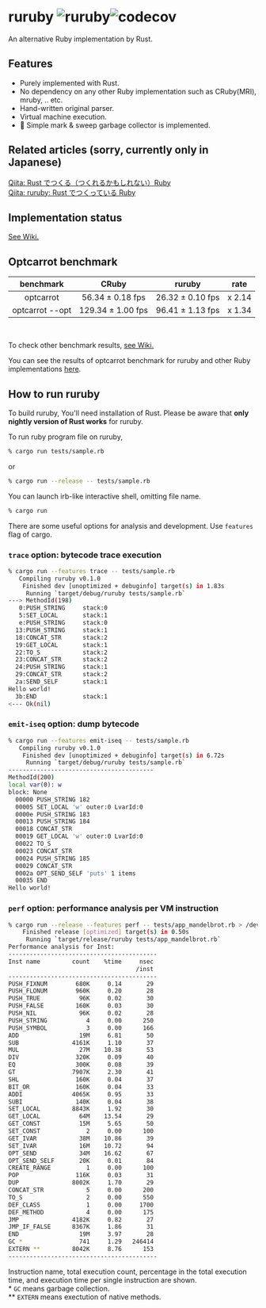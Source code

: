 # ruruby ![ruruby](https://github.com/sisshiki1969/ruruby/workflows/Rust/badge.svg)![codecov](https://codecov.io/gh/sisshiki1969/ruruby/branch/master/graph/badge.svg)

An alternative Ruby implementation by Rust.

## Features

- Purely implemented with Rust.
- No dependency on any other Ruby implementation such as CRuby(MRI), mruby, .. etc.
- Hand-written original parser.
- Virtual machine execution.
- :ribbon: Simple mark & sweep garbage collector is implemented.

## Related articles (sorry, currently only in Japanese)

[Qiita: Rust でつくる（つくれるかもしれない）Ruby](https://qiita.com/sisshiki1969/items/3d25aa81a376eee2e7c2)  
[Qiita: ruruby: Rust でつくっている Ruby](https://qiita.com/sisshiki1969/items/4d76e69545ca1c26ed48)

## Implementation status

[See Wiki.](https://github.com/sisshiki1969/ruruby/wiki/Implementation-status)

## Optcarrot benchmark

|    benchmark    |       CRuby       |      ruruby      |  rate  |
| :-------------: | :---------------: | :--------------: | :----: |
|    optcarrot    | 56.34 ± 0.18 fps  | 26.32 ± 0.10 fps | x 2.14 |
| optcarrot --opt | 129.34 ± 1.00 fps | 96.41 ± 1.13 fps | x 1.34 |

<br/>

To check other benchmark results, [see Wiki.](https://github.com/sisshiki1969/ruruby/wiki/Benchmarks)

You can see the results of optcarrot benchmark for ruruby and other Ruby implementations [here](https://github.com/mame/optcarrot/blob/master/doc/benchmark.md).

## How to run ruruby

To build ruruby, You'll need installation of Rust.
Please be aware that **only nightly version of Rust works** for ruruby.

To run ruby program file on ruruby,

```sh
% cargo run tests/sample.rb
```

or

```sh
% cargo run --release -- tests/sample.rb
```

You can launch irb-like interactive shell, omitting file name.

```sh
% cargo run
```

There are some useful options for analysis and development. Use `features` flag of cargo.

### `trace` option: bytecode trace execution

```sh
% cargo run --features trace -- tests/sample.rb
   Compiling ruruby v0.1.0
    Finished dev [unoptimized + debuginfo] target(s) in 1.83s
     Running `target/debug/ruruby tests/sample.rb`
---> MethodId(198)
   0:PUSH_STRING     stack:0
   5:SET_LOCAL       stack:1
   e:PUSH_STRING     stack:0
  13:PUSH_STRING     stack:1
  18:CONCAT_STR      stack:2
  19:GET_LOCAL       stack:1
  22:TO_S            stack:2
  23:CONCAT_STR      stack:2
  24:PUSH_STRING     stack:1
  29:CONCAT_STR      stack:2
  2a:SEND_SELF       stack:1
Hello world!
  3b:END             stack:1
<--- Ok(nil)
```

### `emit-iseq` option: dump bytecode

```sh
% cargo run --features emit-iseq -- tests/sample.rb
   Compiling ruruby v0.1.0
    Finished dev [unoptimized + debuginfo] target(s) in 6.72s
     Running `target/debug/ruruby tests/sample.rb`
-----------------------------------------
MethodId(200)
local var(0): w
block: None
  00000 PUSH_STRING 182
  00005 SET_LOCAL 'w' outer:0 LvarId:0
  0000e PUSH_STRING 183
  00013 PUSH_STRING 184
  00018 CONCAT_STR
  00019 GET_LOCAL 'w' outer:0 LvarId:0
  00022 TO_S
  00023 CONCAT_STR
  00024 PUSH_STRING 185
  00029 CONCAT_STR
  0002a OPT_SEND_SELF 'puts' 1 items
  00035 END
Hello world!
```

### `perf` option: performance analysis per VM instruction

```sh
% cargo run --release --features perf -- tests/app_mandelbrot.rb > /dev/null
    Finished release [optimized] target(s) in 0.50s
     Running `target/release/ruruby tests/app_mandelbrot.rb`
Performance analysis for Inst:
------------------------------------------
Inst name         count    %time     nsec
                                    /inst
------------------------------------------
PUSH_FIXNUM        680K     0.14       29
PUSH_FLONUM        960K     0.20       28
PUSH_TRUE           96K     0.02       30
PUSH_FALSE         160K     0.03       30
PUSH_NIL            96K     0.02       28
PUSH_STRING           4     0.00      250
PUSH_SYMBOL           3     0.00      166
ADD                 19M     6.81       50
SUB               4161K     1.10       37
MUL                 27M    10.38       53
DIV                320K     0.09       40
EQ                 300K     0.08       39
GT                7907K     2.30       41
SHL                160K     0.04       37
BIT_OR             160K     0.04       33
ADDI              4065K     0.95       33
SUBI               140K     0.04       38
SET_LOCAL         8843K     1.92       30
GET_LOCAL           64M    13.54       29
GET_CONST           15M     5.65       50
SET_CONST             2     0.00      100
GET_IVAR            38M    10.86       39
SET_IVAR            16M    10.72       94
OPT_SEND            34M    16.62       67
OPT_SEND_SELF       20K     0.01       84
CREATE_RANGE          1     0.00      100
POP                116K     0.03       31
DUP               8002K     1.70       29
CONCAT_STR            5     0.00      200
TO_S                  2     0.00      550
DEF_CLASS             1     0.00     1700
DEF_METHOD            4     0.00      175
JMP               4182K     0.82       27
JMP_IF_FALSE      8367K     1.86       31
END                 19M     3.97       28
GC *                741     1.29   246414
EXTERN **         8042K     8.76      153
------------------------------------------
```

Instruction name, total execution count, percentage in the total execution time, and
execution time per single instruction are shown.  
\* `GC` means garbage collection.  
\*\* `EXTERN` means exectution of native methods.
